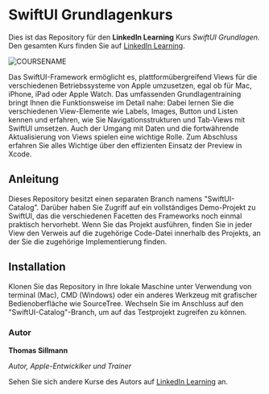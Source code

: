 # SwiftUI Grundlagenkurs
Dies ist das Repository für den **LinkedIn Learning** Kurs _SwiftUI Grundlagen_. Den gesamten Kurs finden Sie auf [LinkedIn Learning][lil-course-url].

![COURSENAME][lil-thumbnail-url] 

Das SwiftUI-Framework ermöglicht es, plattformübergreifend Views für die verschiedenen Betriebssysteme von Apple umzusetzen, egal ob für Mac, iPhone, iPad oder Apple Watch. Das umfassenden Grundlagentraining bringt Ihnen die Funktionsweise im Detail nahe: Dabei lernen Sie die verschiedenen View-Elemente wie Labels, Images, Button und Listen kennen und erfahren, wie Sie Navigationsstrukturen und Tab-Views mit SwiftUI umsetzen. Auch der Umgang mit Daten und die fortwährende Aktualisierung von Views spielen eine wichtige Rolle. Zum Abschluss erfahren Sie alles Wichtige über den effizienten Einsatz der Preview in Xcode.

## Anleitung
Dieses Repository besitzt einen separaten Branch namens "SwiftUI-Catalog". Darüber haben Sie Zugriff auf ein vollständiges Demo-Projekt zu SwiftUI, das die verschiedenen Facetten des Frameworks noch einmal praktisch hervorhebt. Wenn Sie das Projekt ausführen, finden Sie in jeder View den Verweis auf die zugehörige Code-Datei innerhalb des Projekts, an der Sie die zugehörige Implementierung finden.

## Installation
Klonen Sie das Repository in Ihre lokale Maschine unter Verwendung von terminal (Mac), CMD (Windows) oder ein anderes Werkzeug mit grafischer Bedienoberfläche wie SourceTree. Wechseln Sie im Anschluss auf den "SwiftUI-Catalog"-Branch, um auf das Testprojekt zugreifen zu können.

### Autor

**Thomas Sillmann**

_Autor, Apple-Entwicklker und Trainer_

Sehen Sie sich andere Kurse des Autors auf [LinkedIn Learning](https://www.linkedin.com/learning/instructors/thomas-sillmann) an.

[lil-course-url]: https://www.linkedin.com/learning/swiftui-grundkurs/das-praktische-apple-entwicklerframework-swiftui-kennen-lernen-und-nutzen
[lil-thumbnail-url]: https://media-exp1.licdn.com/dms/image/C4E0DAQHtoU504sbFZQ/learning-public-crop_675_1200/0/1643021111747
